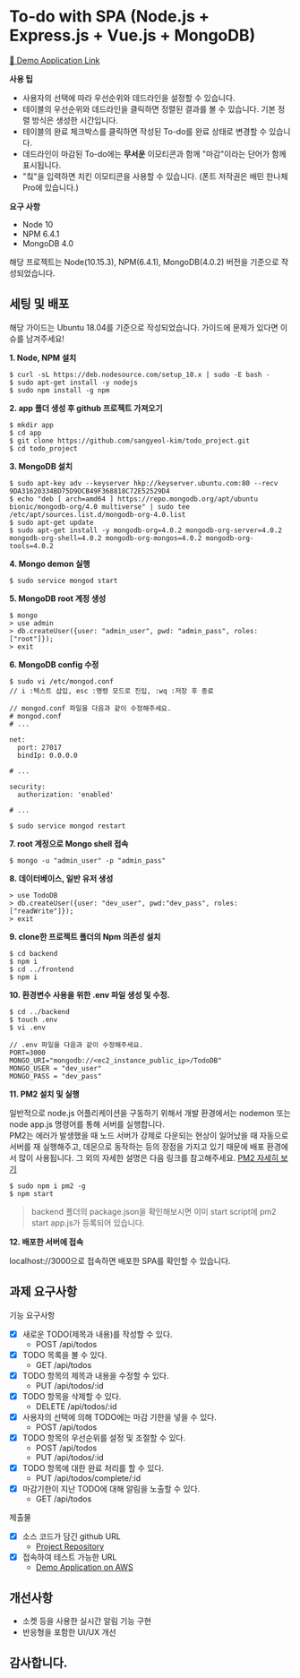 # To-do with SPA (Node.js + Express.js + Vue.js + MongoDB)

[🚀 Demo Application Link](http://54.180.97.56:3000/)

**사용 팁**
- 사용자의 선택에 따라 우선순위와 데드라인을 설정할 수 있습니다.
- 테이블의 우선순위와 데드라인을 클릭하면 정렬된 결과를 볼 수 있습니다. 기본 정렬 방식은 생성한 시간입니다.
- 테이블의 완료 체크박스를 클릭하면 작성된 To-do를 완료 상태로 변경할 수 있습니다.
- 데드라인이 마감된 To-do에는 **무서운** 이모티콘과 함께 "마감"이라는 단어가 함께 표시됩니다.
- "칰"을 입력하면 치킨 이모티콘을 사용할 수 있습니다. (폰트 저작권은 배민 한나체Pro에 있습니다.)

**요구 사항**
- Node 10
- NPM 6.4.1
- MongoDB 4.0

해당 프로젝트는 Node(10.15.3), NPM(6.4.1), MongoDB(4.0.2) 버전을 기준으로 작성되었습니다.

## 세팅 및 배포
해당 가이드는 Ubuntu 18.04를 기준으로 작성되었습니다. 가이드에 문제가 있다면 이슈를 남겨주세요!

**1. Node, NPM 설치**

```
$ curl -sL https://deb.nodesource.com/setup_10.x | sudo -E bash -
$ sudo apt-get install -y nodejs
$ sudo npm install -g npm
```

**2. app 폴더 생성 후 github 프로젝트 가져오기**

```
$ mkdir app
$ cd app
$ git clone https://github.com/sangyeol-kim/todo_project.git
$ cd todo_project
```

**3. MongoDB 설치**

```
$ sudo apt-key adv --keyserver hkp://keyserver.ubuntu.com:80 --recv 9DA31620334BD75D9DCB49F368818C72E52529D4
$ echo "deb [ arch=amd64 ] https://repo.mongodb.org/apt/ubuntu bionic/mongodb-org/4.0 multiverse" | sudo tee /etc/apt/sources.list.d/mongodb-org-4.0.list
$ sudo apt-get update
$ sudo apt-get install -y mongodb-org=4.0.2 mongodb-org-server=4.0.2 mongodb-org-shell=4.0.2 mongodb-org-mongos=4.0.2 mongodb-org-tools=4.0.2
```

**4. Mongo demon 실행**

```
$ sudo service mongod start
```

**5. MongoDB root 계정 생성**

```
$ mongo
> use admin
> db.createUser({user: "admin_user", pwd: "admin_pass", roles:["root"]});
> exit
```

**6. MongoDB config 수정**

```
$ sudo vi /etc/mongod.conf
// i :텍스트 삽입, esc :명령 모드로 진입, :wq :저장 후 종료

// mongod.conf 파일을 다음과 같이 수정해주세요.
# mongod.conf
# ...

net:
  port: 27017
  bindIp: 0.0.0.0

# ...

security:
  authorization: 'enabled'

# ...

$ sudo service mongod restart
```

**7. root 계정으로 Mongo shell 접속**

```
$ mongo -u "admin_user" -p "admin_pass"
```

**8. 데이터베이스, 일반 유저 생성**

```
> use TodoDB
> db.createUser({user: "dev_user", pwd:"dev_pass", roles:["readWrite"]});
> exit
```

**9. clone한 프로젝트 폴더의 Npm 의존성 설치**

```
$ cd backend
$ npm i
$ cd ../frontend
$ npm i
```

**10. 환경변수 사용을 위한 .env 파일 생성 및 수정.**

```
$ cd ../backend
$ touch .env
$ vi .env

// .env 파일을 다음과 같이 수정해주세요.
PORT=3000
MONGO_URI="mongodb://<ec2_instance_public_ip>/TodoDB"
MONGO_USER = "dev_user"
MONGO_PASS = "dev_pass"
```

**11. PM2 설치 및 실행**

일반적으로 node.js 어플리케이션을 구동하기 위해서 개발 환경에서는 nodemon 또는 node app.js 명령어를 통해 서버를 실행합니다.  
PM2는 에러가 발생했을 때 노드 서버가 강제로 다운되는 현상이 일어났을 때 자동으로 서버를 재 실행해주고, 데몬으로 동작하는 등의 장점을 가지고 있기 때문에 배포 환경에서 많이 사용됩니다. 그 외의 자세한 설명은 다음 링크를 참고해주세요. [PM2 자세히 보기](https://www.npmjs.com/package/pm2)

```
$ sudo npm i pm2 -g
$ npm start
```
> backend 폴더의 package.json을 확인해보시면 이미 start script에 pm2 start app.js가 등록되어 있습니다.

**12. 배포한 서버에 접속**

localhost://3000으로 접속하면 배포한 SPA를 확인할 수 있습니다.  

## 과제 요구사항
기능 요구사항

- [x] 새로운 TODO(제목과 내용)를 작성할 수 있다.
  - POST /api/todos
- [x] TODO 목록을 볼 수 있다.
  - GET /api/todos
- [x] TODO 항목의 제목과 내용을 수정할 수 있다.
  - PUT /api/todos/:id
- [x] TODO 항목을 삭제할 수 있다.
  - DELETE /api/todos/:id
- [x] 사용자의 선택에 의해 TODO에는 마감 기한을 넣을 수 있다.
  - POST /api/todos
- [x] TODO 항목의 우선순위를 설정 및 조절할 수 있다.
  - POST /api/todos
  - PUT /api/todos/:id
- [x] TODO 항목에 대한 완료 처리를 할 수 있다.
  - PUT /api/todos/complete/:id
- [x] 마감기한이 지난 TODO에 대해 알림을 노출할 수 있다.
  - GET /api/todos

제출물

- [x] 소스 코드가 담긴 github URL
  - [Project Repository](https://github.com/sangyeol-kim/todo_project)
- [x] 접속하여 테스트 가능한 URL
  - [Demo Application on AWS](http://54.180.97.56:3000/)

## 개선사항

- 소켓 등을 사용한 실시간 알림 기능 구현
- 반응형을 포함한 UI/UX 개선

## 감사합니다.

